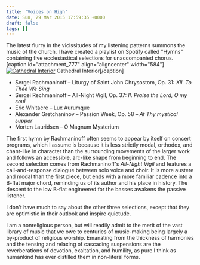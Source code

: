 ```yaml
---
title: 'Voices on High'
date: Sun, 29 Mar 2015 17:59:35 +0000
draft: false
tags: []
---
```


The latest flurry in the vicissitudes of my listening patterns summons the music of the church. I have created a playlist on Spotify called "Hymns" containing five ecclesiastical selections for unaccompanied chorus. \[caption id="attachment\_777" align="aligncenter" width="584"\][![Cathedral Interior](https://alexchaocom.files.wordpress.com/2021/07/153ed-15120082362_822e48a9ec_k.jpg?w=1024&h=693)](https://www.flickr.com/photos/jonnie_t100/15120082362/) Cathedral Interior\[/caption\]

*   Sergei Rachmaninoff – Liturgy of Saint John Chrysostom, Op. 31: _XII. To Thee We Sing_
*   Sergei Rechmaninoff – All-Night Vigil, Op. 37: _II. Praise the Lord, O my soul_
*   Eric Whitacre – Lux Aurumque
*   Alexander Gretchaninov – Passion Week, Op. 58 – _At Thy mystical supper_
*   Morten Lauridsen – O Magnum Mysterium

The first hymn by Rachmaninoff often seems to appear by itself on concert programs, which I assume is because it is less strictly modal, orthodox, and chant-like in character than the surrounding movements of the larger work and follows an accessible, arc-like shape from beginning to end. The second selection comes from Rachmaninoff's _All-Night Vigil_ and features a call-and-response dialogue between solo voice and choir. It is more austere and modal than the first piece, but ends with a more familiar cadence into a B-flat major chord, reminding us of its author and his place in history. The descent to the low B-flat engineered for the basses awakens the passive listener.

I don't have much to say about the other three selections, except that they are optimistic in their outlook and inspire quietude.

I am a nonreligious person, but will readily admit to the merit of the vast library of music that we owe to centuries of music-making being largely a by-product of religious worship. Emanating from the thickness of harmonies and the tensing and relaxing of cascading suspensions are the reverberations of devotion, exaltation, and humility, as pure I think as humankind has ever distilled them in non-literal forms.
